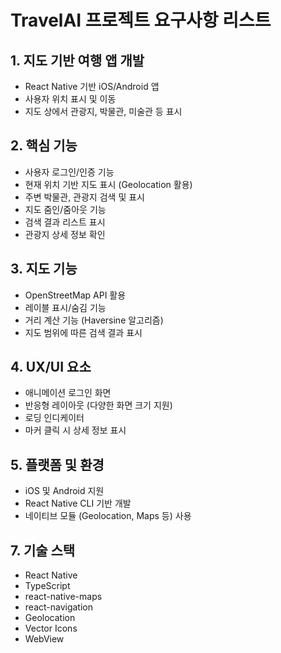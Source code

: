 # TravelAI 프로젝트 요구사항 리스트

## 1. 지도 기반 여행 앱 개발
- React Native 기반 iOS/Android 앱
- 사용자 위치 표시 및 이동
- 지도 상에서 관광지, 박물관, 미술관 등 표시

## 2. 핵심 기능
- 사용자 로그인/인증 기능
- 현재 위치 기반 지도 표시 (Geolocation 활용)
- 주변 박물관, 관광지 검색 및 표시
- 지도 줌인/줌아웃 기능
- 검색 결과 리스트 표시
- 관광지 상세 정보 확인

## 3. 지도 기능
- OpenStreetMap API 활용
- 레이블 표시/숨김 기능
- 거리 계산 기능 (Haversine 알고리즘)
- 지도 범위에 따른 검색 결과 표시

## 4. UX/UI 요소
- 애니메이션 로그인 화면
- 반응형 레이아웃 (다양한 화면 크기 지원)
- 로딩 인디케이터
- 마커 클릭 시 상세 정보 표시

## 5. 플랫폼 및 환경
- iOS 및 Android 지원
- React Native CLI 기반 개발 
- 네이티브 모듈 (Geolocation, Maps 등) 사용


## 7. 기술 스택
- React Native
- TypeScript
- react-native-maps
- react-navigation
- Geolocation
- Vector Icons
- WebView 